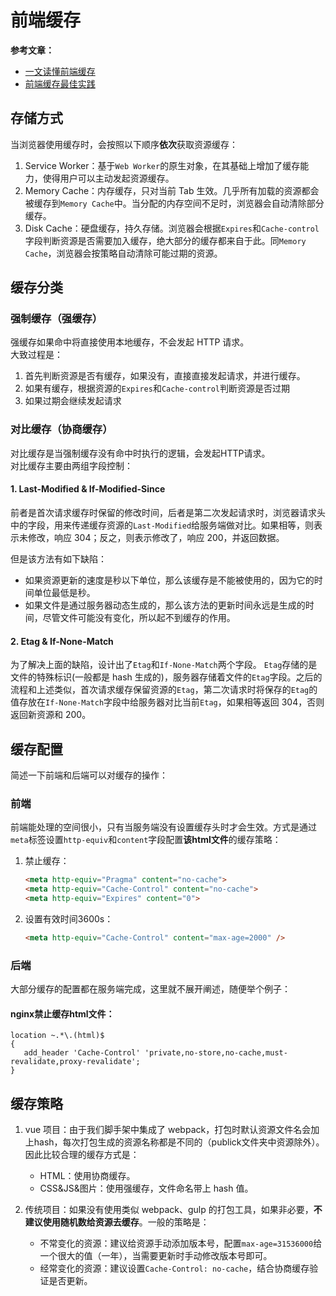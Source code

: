 # 前端缓存

**参考文章：**  
* [一文读懂前端缓存](https://juejin.cn/post/6844903747357769742)  
* [前端缓存最佳实践](https://juejin.cn/post/6844903737538920462)

## 存储方式
当浏览器使用缓存时，会按照以下顺序**依次**获取资源缓存：
1. Service Worker：基于`Web Worker`的原生对象，在其基础上增加了缓存能力，使得用户可以主动发起资源缓存。
2. Memory Cache：内存缓存，只对当前 Tab 生效。几乎所有加载的资源都会被缓存到`Memory Cache`中。当分配的内存空间不足时，浏览器会自动清除部分缓存。
3. Disk Cache：硬盘缓存，持久存储。浏览器会根据`Expires`和`Cache-control`字段判断资源是否需要加入缓存，绝大部分的缓存都来自于此。同`Memory Cache`，浏览器会按策略自动清除可能过期的资源。

## 缓存分类

### 强制缓存（强缓存）
强缓存如果命中将直接使用本地缓存，不会发起 HTTP 请求。  
大致过程是：  
1. 首先判断资源是否有缓存，如果没有，直接直接发起请求，并进行缓存。
2. 如果有缓存，根据资源的`Expires`和`Cache-control`判断资源是否过期
3. 如果过期会继续发起请求

### 对比缓存（协商缓存）
对比缓存是当强制缓存没有命中时执行的逻辑，会发起HTTP请求。  
对比缓存主要由两组字段控制：  
#### 1. Last-Modified & If-Modified-Since  
   前者是首次请求缓存时保留的修改时间，后者是第二次发起请求时，浏览器请求头中的字段，用来传递缓存资源的`Last-Modified`给服务端做对比。如果相等，则表示未修改，响应 304；反之，则表示修改了，响应 200，并返回数据。  

   但是该方法有如下缺陷：
   * 如果资源更新的速度是秒以下单位，那么该缓存是不能被使用的，因为它的时间单位最低是秒。
   * 如果文件是通过服务器动态生成的，那么该方法的更新时间永远是生成的时间，尽管文件可能没有变化，所以起不到缓存的作用。

#### 2. Etag & If-None-Match
   为了解决上面的缺陷，设计出了`Etag`和`If-None-Match`两个字段。
   `Etag`存储的是文件的特殊标识(一般都是 hash 生成的)，服务器存储着文件的`Etag`字段。之后的流程和上述类似，首次请求缓存保留资源的`Etag`，第二次请求时将保存的`Etag`的值存放在`If-None-Match`字段中给服务器对比当前`Etag`，如果相等返回 304，否则返回新资源和 200。

## 缓存配置
简述一下前端和后端可以对缓存的操作：
### 前端
前端能处理的空间很小，只有当服务端没有设置缓存头时才会生效。方式是通过`meta`标签设置`http-equiv`和`content`字段配置**该html文件**的缓存策略：
1. 禁止缓存：
   ```html
   <meta http-equiv="Pragma" content="no-cache">
   <meta http-equiv="Cache-Control" content="no-cache">
   <meta http-equiv="Expires" content="0">
   ```
2. 设置有效时间3600s：
   ```html
   <meta http-equiv="Cache-Control" content="max-age=2000" />
   ```

### 后端
大部分缓存的配置都在服务端完成，这里就不展开阐述，随便举个例子：
#### nginx禁止缓存html文件：
```
location ~.*\.(html)$
{
   add_header 'Cache-Control' 'private,no-store,no-cache,must-revalidate,proxy-revalidate';
}
```

## 缓存策略
1. vue 项目：由于我们脚手架中集成了 webpack，打包时默认资源文件名会加上hash，每次打包生成的资源名称都是不同的（publick文件夹中资源除外）。因此比较合理的缓存方式是：
   * HTML：使用协商缓存。
   * CSS&JS&图片：使用强缓存，文件命名带上 hash 值。
  
2. 传统项目：如果没有使用类似 webpack、gulp 的打包工具，如果非必要，**不建议使用随机数给资源去缓存**。一般的策略是：
   * 不常变化的资源：建议给资源手动添加版本号，配置`max-age=31536000`给一个很大的值（一年），当需要更新时手动修改版本号即可。
   * 经常变化的资源：建议设置`Cache-Control: no-cache`，结合协商缓存验证是否更新。